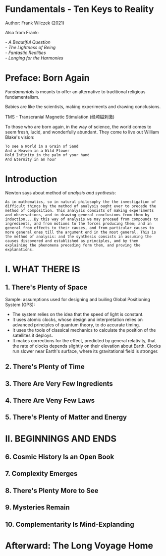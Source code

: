 # Fundamentals - Ten Keys to Reality

Author: Frank Wilczek (2021)

Also from Frank:

_- A Beautiful Question_<br>
_- The Lightness of Being_<br>
_- Fantastic Realities_<br>
_- Longing for the Harmonies_

# Preface: Born Again

_Fundamentals_ is meants to offer an alternative to traditional religious fundamentalism.

Babies are like the scientists, making experiments and drawing conclusions.

TMS - Transcranial Magnetic Stimulation (经颅磁刺激)

To those who are born again, in the way of science, the world comes to seem fresh, lucid, and wonderfully abundant. They come to live out William Blake's vision:

```
To see a World in a Grain of Sand
And a Heaven in a Wild Flower
Hold Infinity in the palm of your hand
And Eternity in an hour
```

# Introduction

Newton says about method of _analysis and synthesis_:

```
As in mathematics, so in natural philosophy the the investigation of difficult things by the method of analysis ought ever to precede the method of composition. This analysis consists of making experiments and observations, and in drawing general conclusions from them by induction....By this way of analysis we may proceed from compounds to ingredients, and from motions to the forces producing them; and in general from effects to their causes, and from particular causes to more general ones till the argument end in the most general. This is the method of analysis: and the synthesis consists in assuming the causes discovered and established as principles, and by them explaining the phenomena preceding form them, and proving the explanations.
```

# I. WHAT THERE IS

## 1. There's Plenty of Space

Sample: assumptions used for designing and builing Global Positioning System (GPS):

- The system relies on the idea that the speed of light is constant.
- It uses atomic clocks, whose design and interpretation relies on advanced principles of quantum theory, to do accurate timing.
- It uses the tools of classical mechanics to calculate the position of the satellites it deploys.
- It makes corrections for the effect, predicted by general relativity, that the rate of clocks depends slightly on their elevation about Earth. Clocks run slower near Earth's surface, where its gravitational field is stronger.



## 2. There's Plenty of Time

## 3. There Are Very Few Ingredients

## 4. There Are Veny Few Laws

## 5. There's Plenty of Matter and Energy

# II. BEGINNINGS AND ENDS

## 6. Cosmic History Is an Open Book

## 7. Complexity Emerges

## 8. There's Plenty More to See

## 9. Mysteries Remain

## 10. Complementarity Is Mind-Explanding

# Afterward: The Long Voyage Home